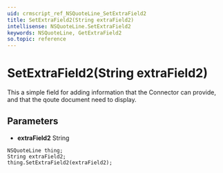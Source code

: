```yaml
---
uid: crmscript_ref_NSQuoteLine_SetExtraField2
title: SetExtraField2(String extraField2)
intellisense: NSQuoteLine.SetExtraField2
keywords: NSQuoteLine, GetExtraField2
so.topic: reference
---
```


# SetExtraField2(String extraField2)

This a simple field for adding information that the Connector can provide, and that the qoute document need to display.

## Parameters

* **extraField2** String

```crmscript
NSQuoteLine thing;
String extraField2;
thing.SetExtraField2(extraField2);
```

